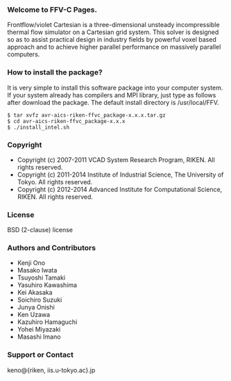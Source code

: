 ### Welcome to FFV-C Pages.
Frontflow/violet Cartesian is a three-dimensional unsteady incompressible thermal flow simulator on a Cartesian grid system. This solver is designed so as to assist practical design in industry fields by powerful voxel based approach and to achieve higher parallel performance on massively parallel computers.

### How to install the package?
It is very simple to install this software package into your computer system. If your system already has compilers and MPI library, just type as follows after download the package. The default install directory is /usr/local/FFV.

```
$ tar xvfz avr-aics-riken-ffvc_package-x.x.x.tar.gz
$ cd avr-aics-riken-ffvc_package-x.x.x
$ ./install_intel.sh
```

### Copyright
- Copyright (c) 2007-2011 VCAD System Research Program, RIKEN. 
  All rights reserved.
- Copyright (c) 2011-2014 Institute of Industrial Science, The University of Tokyo. 
  All rights reserved.
- Copyright (c) 2012-2014 Advanced Institute for Computational Science, RIKEN. 
  All rights reserved.

### License
BSD (2-clause) license

### Authors and Contributors
- Kenji       Ono
- Masako      Iwata
- Tsuyoshi    Tamaki
- Yasuhiro    Kawashima
- Kei         Akasaka
- Soichiro    Suzuki
- Junya       Onishi
- Ken         Uzawa
- Kazuhiro    Hamaguchi
- Yohei       Miyazaki
- Masashi     Imano

### Support or Contact
keno@{riken, iis.u-tokyo.ac}.jp

<script>
  (function(i,s,o,g,r,a,m){i['GoogleAnalyticsObject']=r;i[r]=i[r]||function(){
  (i[r].q=i[r].q||[]).push(arguments)},i[r].l=1*new Date();a=s.createElement(o),
  m=s.getElementsByTagName(o)[0];a.async=1;a.src=g;m.parentNode.insertBefore(a,m)
  })(window,document,'script','//www.google-analytics.com/analytics.js','ga');

  ga('create', 'UA-54226321-1', 'auto');
  ga('send', 'pageview');

</script>